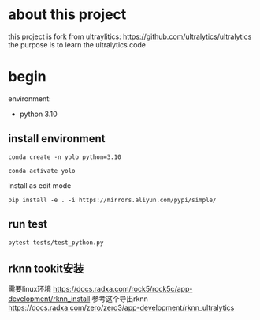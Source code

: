 # about this project

this project is fork from ultraylitics: https://github.com/ultralytics/ultralytics
the purpose is to learn the ultralytics code

# begin

environment:

- python 3.10

## install environment

```
conda create -n yolo python=3.10
```

```
conda activate yolo
```

install as edit mode

```
pip install -e . -i https://mirrors.aliyun.com/pypi/simple/
```

## run test

```
pytest tests/test_python.py
```


## rknn tookit安装
需要linux环境
https://docs.radxa.com/rock5/rock5c/app-development/rknn_install
参考这个导出rknn
https://docs.radxa.com/zero/zero3/app-development/rknn_ultralytics

